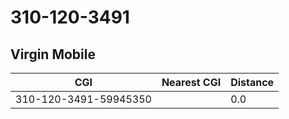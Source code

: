 # 310-120-3491
## Virgin Mobile


| CGI | Nearest CGI | Distance |
|-----|-------------|----------|
| 310-120-3491-59945350 |  | 0.0 |
